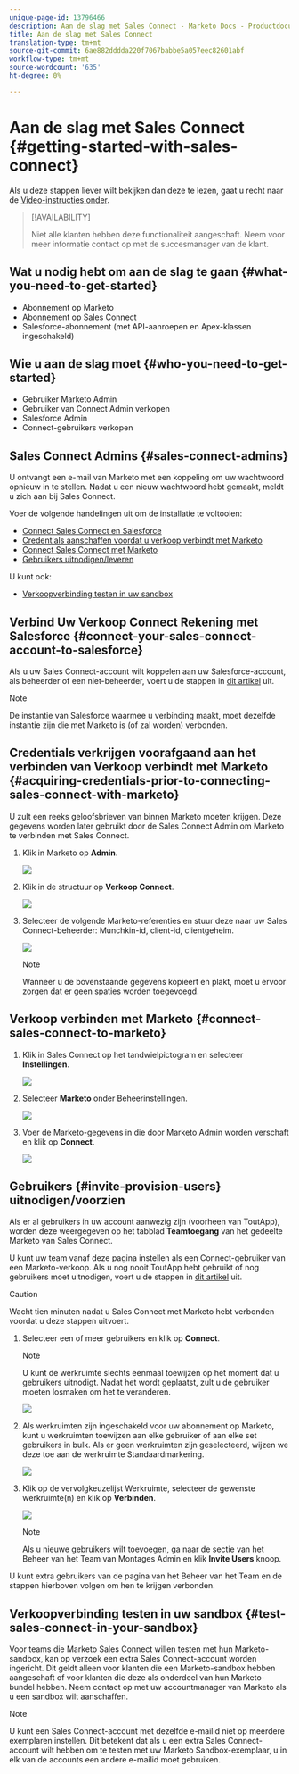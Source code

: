 ```yaml
---
unique-page-id: 13796466
description: Aan de slag met Sales Connect - Marketo Docs - Productdocumentatie
title: Aan de slag met Sales Connect
translation-type: tm+mt
source-git-commit: 6ae882dddda220f7067babbe5a057eec82601abf
workflow-type: tm+mt
source-wordcount: '635'
ht-degree: 0%

---
```



# Aan de slag met Sales Connect {#getting-started-with-sales-connect}

Als u deze stappen liever wilt bekijken dan deze te lezen, gaat u recht naar de [Video-instructies onder](#video).

>[!AVAILABILITY]
>
>Niet alle klanten hebben deze functionaliteit aangeschaft. Neem voor meer informatie contact op met de succesmanager van de klant.

## Wat u nodig hebt om aan de slag te gaan {#what-you-need-to-get-started}

* Abonnement op Marketo
* Abonnement op Sales Connect
* Salesforce-abonnement (met API-aanroepen en Apex-klassen ingeschakeld)

## Wie u aan de slag moet {#who-you-need-to-get-started}

* Gebruiker Marketo Admin
* Gebruiker van Connect Admin verkopen
* Salesforce Admin
* Connect-gebruikers verkopen

## Sales Connect Admins {#sales-connect-admins}

U ontvangt een e-mail van Marketo met een koppeling om uw wachtwoord opnieuw in te stellen. Nadat u een nieuw wachtwoord hebt gemaakt, meldt u zich aan bij Sales Connect.

Voer de volgende handelingen uit om de installatie te voltooien:

* [Connect Sales Connect en Salesforce](#sfdc)
* [Credentials aanschaffen voordat u verkoop verbindt met Marketo](#acquire)
* [Connect Sales Connect met Marketo](#mkto)
* [Gebruikers uitnodigen/leveren](#IPU)

U kunt ook:

* [Verkoopverbinding testen in uw sandbox](#sandbox)

## Verbind Uw Verkoop Connect Rekening met Salesforce {#connect-your-sales-connect-account-to-salesforce}

Als u uw Sales Connect-account wilt koppelen aan uw Salesforce-account, als beheerder of een niet-beheerder, voert u de stappen in [dit artikel](https://docs.marketo.com/x/JwDb) uit.

>[!NOTE]
>
>De instantie van Salesforce waarmee u verbinding maakt, moet dezelfde instantie zijn die met Marketo is (of zal worden) verbonden.

## Credentials verkrijgen voorafgaand aan het verbinden van Verkoop verbindt met Marketo {#acquiring-credentials-prior-to-connecting-sales-connect-with-marketo}

U zult een reeks geloofsbrieven van binnen Marketo moeten krijgen. Deze gegevens worden later gebruikt door de Sales Connect Admin om Marketo te verbinden met Sales Connect.

1. Klik in Marketo op **Admin**.

   ![](assets/one.png)

1. Klik in de structuur op **Verkoop Connect**.

   ![](assets/two.png)

1. Selecteer de volgende Marketo-referenties en stuur deze naar uw Sales Connect-beheerder: Munchkin-id, client-id, clientgeheim.

   ![](assets/3.jpg)

   >[!NOTE]
   >
   >Wanneer u de bovenstaande gegevens kopieert en plakt, moet u ervoor zorgen dat er geen spaties worden toegevoegd.

## Verkoop verbinden met Marketo {#connect-sales-connect-to-marketo}

1. Klik in Sales Connect op het tandwielpictogram en selecteer **Instellingen**.

   ![](assets/four.png)

1. Selecteer **Marketo** onder Beheerinstellingen.

   ![](assets/eight.png)

1. Voer de Marketo-gegevens in die door Marketo Admin worden verschaft en klik op **Connect**.

   ![](assets/credentials.png)

## Gebruikers {#invite-provision-users} uitnodigen/voorzien

Als er al gebruikers in uw account aanwezig zijn (voorheen van ToutApp), worden deze weergegeven op het tabblad **Teamtoegang** van het gedeelte Marketo van Sales Connect.

U kunt uw team vanaf deze pagina instellen als een Connect-gebruiker van een Marketo-verkoop. Als u nog nooit ToutApp hebt gebruikt of nog gebruikers moet uitnodigen, voert u de stappen in [dit artikel](https://docs.marketo.com/display/TOUT/Invite+Team+Members) uit.

>[!CAUTION]
>
>Wacht tien minuten nadat u Sales Connect met Marketo hebt verbonden voordat u deze stappen uitvoert.

1. Selecteer een of meer gebruikers en klik op **Connect**.

   >[!NOTE]
   >
   >U kunt de werkruimte slechts eenmaal toewijzen op het moment dat u gebruikers uitnodigt. Nadat het wordt geplaatst, zult u de gebruiker moeten losmaken om het te veranderen.

   ![](assets/users.png)

1. Als werkruimten zijn ingeschakeld voor uw abonnement op Marketo, kunt u werkruimten toewijzen aan elke gebruiker of aan elke set gebruikers in bulk. Als er geen werkruimten zijn geselecteerd, wijzen we deze toe aan de werkruimte Standaardmarkering.

   ![](assets/nine.jpg)

1. Klik op de vervolgkeuzelijst Werkruimte, selecteer de gewenste werkruimte(n) en klik op **Verbinden**.

   ![](assets/ten.png)

   >[!NOTE]
   >
   >Als u nieuwe gebruikers wilt toevoegen, ga naar de sectie van het Beheer van het Team van Montages Admin en klik **Invite Users** knoop.

U kunt extra gebruikers van de pagina van het Beheer van het Team en de stappen hierboven volgen om hen te krijgen verbonden.

## Verkoopverbinding testen in uw sandbox {#test-sales-connect-in-your-sandbox}

Voor teams die Marketo Sales Connect willen testen met hun Marketo-sandbox, kan op verzoek een extra Sales Connect-account worden ingericht. Dit geldt alleen voor klanten die een Marketo-sandbox hebben aangeschaft of voor klanten die deze als onderdeel van hun Marketo-bundel hebben. Neem contact op met uw accountmanager van Marketo als u een sandbox wilt aanschaffen.

>[!NOTE]
>
>U kunt een Sales Connect-account met dezelfde e-mailid niet op meerdere exemplaren instellen. Dit betekent dat als u een extra Sales Connect-account wilt hebben om te testen met uw Marketo Sandbox-exemplaar, u in elk van de accounts een andere e-mailid moet gebruiken.
